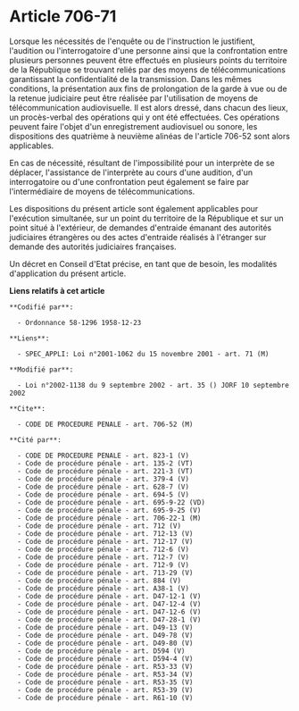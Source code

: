 # Article 706-71

Lorsque les nécessités de l'enquête ou de l'instruction le justifient, l'audition ou l'interrogatoire d'une personne ainsi
que la confrontation entre plusieurs personnes peuvent être effectués en plusieurs points du territoire de la République se
trouvant reliés par des moyens de télécommunications garantissant la confidentialité de la transmission. Dans les mêmes
conditions, la présentation aux fins de prolongation de la garde à vue ou de la retenue judiciaire peut être réalisée par
l'utilisation de moyens de télécommunication audiovisuelle. Il est alors dressé, dans chacun des lieux, un procès-verbal des
opérations qui y ont été effectuées. Ces opérations peuvent faire l'objet d'un enregistrement audiovisuel ou sonore, les
dispositions des quatrième à neuvième alinéas de l'article 706-52 sont alors applicables.

En cas de nécessité, résultant de l'impossibilité pour un interprète de se déplacer, l'assistance de l'interprète au cours
d'une audition, d'un interrogatoire ou d'une confrontation peut également se faire par l'intermédiaire de moyens de
télécommunications.

Les dispositions du présent article sont également applicables pour l'exécution simultanée, sur un point du territoire de la
République et sur un point situé à l'extérieur, de demandes d'entraide émanant des autorités judiciaires étrangères ou des
actes d'entraide réalisés à l'étranger sur demande des autorités judiciaires françaises.

Un décret en Conseil d'Etat précise, en tant que de besoin, les modalités d'application du présent article.

**Liens relatifs à cet article**

	**Codifié par**:

	  - Ordonnance 58-1296 1958-12-23

	**Liens**:

	  - SPEC_APPLI: Loi n°2001-1062 du 15 novembre 2001 - art. 71 (M)

	**Modifié par**:

	  - Loi n°2002-1138 du 9 septembre 2002 - art. 35 () JORF 10 septembre 2002

	**Cite**:

	  - CODE DE PROCEDURE PENALE - art. 706-52 (M)

	**Cité par**:

	  - CODE DE PROCEDURE PENALE - art. 823-1 (V)
	  - Code de procédure pénale - art. 135-2 (VT)
	  - Code de procédure pénale - art. 221-3 (VT)
	  - Code de procédure pénale - art. 379-4 (V)
	  - Code de procédure pénale - art. 628-7 (V)
	  - Code de procédure pénale - art. 694-5 (V)
	  - Code de procédure pénale - art. 695-9-22 (VD)
	  - Code de procédure pénale - art. 695-9-25 (V)
	  - Code de procédure pénale - art. 706-22-1 (M)
	  - Code de procédure pénale - art. 712 (V)
	  - Code de procédure pénale - art. 712-13 (V)
	  - Code de procédure pénale - art. 712-17 (V)
	  - Code de procédure pénale - art. 712-6 (V)
	  - Code de procédure pénale - art. 712-7 (V)
	  - Code de procédure pénale - art. 712-9 (V)
	  - Code de procédure pénale - art. 713-29 (V)
	  - Code de procédure pénale - art. 884 (V)
	  - Code de procédure pénale - art. A38-1 (V)
	  - Code de procédure pénale - art. D47-12-1 (V)
	  - Code de procédure pénale - art. D47-12-4 (V)
	  - Code de procédure pénale - art. D47-12-6 (V)
	  - Code de procédure pénale - art. D47-28-1 (V)
	  - Code de procédure pénale - art. D49-13 (V)
	  - Code de procédure pénale - art. D49-78 (V)
	  - Code de procédure pénale - art. D49-80 (V)
	  - Code de procédure pénale - art. D594 (V)
	  - Code de procédure pénale - art. D594-4 (V)
	  - Code de procédure pénale - art. R53-33 (V)
	  - Code de procédure pénale - art. R53-34 (V)
	  - Code de procédure pénale - art. R53-35 (V)
	  - Code de procédure pénale - art. R53-39 (V)
	  - Code de procédure pénale - art. R61-10 (V)
